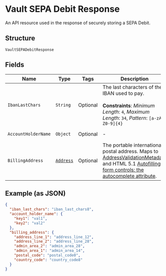 
# Vault SEPA Debit Response

An API resource used in the response of securely storing a SEPA Debit.

## Structure

`VaultSEPADebitResponse`

## Fields

| Name | Type | Tags | Description | Getter | Setter |
|  --- | --- | --- | --- | --- | --- |
| `IbanLastChars` | `String` | Optional | The last characters of the IBAN used to pay.<br><br>**Constraints**: *Minimum Length*: `4`, *Maximum Length*: `34`, *Pattern*: `[a-zA-Z0-9]{4}` | String getIbanLastChars() | setIbanLastChars(String ibanLastChars) |
| `AccountHolderName` | `Object` | Optional | - | Object getAccountHolderName() | setAccountHolderName(Object accountHolderName) |
| `BillingAddress` | [`Address`](../../doc/models/address.md) | Optional | The portable international postal address. Maps to [AddressValidationMetadata](https://github.com/googlei18n/libaddressinput/wiki/AddressValidationMetadata) and HTML 5.1 [Autofilling form controls: the autocomplete attribute](https://www.w3.org/TR/html51/sec-forms.html#autofilling-form-controls-the-autocomplete-attribute). | Address getBillingAddress() | setBillingAddress(Address billingAddress) |

## Example (as JSON)

```json
{
  "iban_last_chars": "iban_last_chars8",
  "account_holder_name": {
    "key1": "val1",
    "key2": "val2"
  },
  "billing_address": {
    "address_line_1": "address_line_12",
    "address_line_2": "address_line_28",
    "admin_area_2": "admin_area_28",
    "admin_area_1": "admin_area_14",
    "postal_code": "postal_code0",
    "country_code": "country_code8"
  }
}
```

